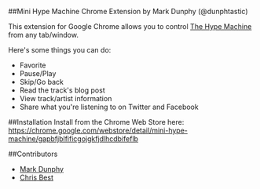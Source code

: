 ##Mini Hype Machine Chrome Extension
by Mark Dunphy (@dunphtastic)

This extension for Google Chrome allows you to control [The Hype Machine](http://hypem.com) from any tab/window.

Here's some things you can do:

* Favorite
* Pause/Play
* Skip/Go back
* Read the track's blog post
* View track/artist information
* Share what you're listening to on Twitter and Facebook

##Installation
Install from the Chrome Web Store here: https://chrome.google.com/webstore/detail/mini-hype-machine/gapbfjblfificgojgkfjdlhcdbifeflb

##Contributors
* [Mark Dunphy](https://github.com/markdunphy)
* [Chris Best](https://github.com/chr1sbest)

